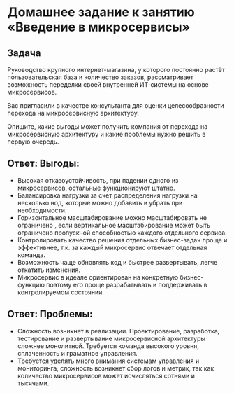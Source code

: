 # Домашнее задание к занятию «Введение в микросервисы»

## Задача

Руководство крупного интернет-магазина, у которого постоянно растёт пользовательская база и количество заказов, рассматривает возможность переделки своей внутренней   ИТ-системы на основе микросервисов. 

Вас пригласили в качестве консультанта для оценки целесообразности перехода на микросервисную архитектуру. 

Опишите, какие выгоды может получить компания от перехода на микросервисную архитектуру и какие проблемы нужно решить в первую очередь.


## Ответ: Выгоды:

- Высокая отказоустойчивость, при падении одного из микросервисов, остальные функционируют штатно.
- Балансировка нагрузки за счет распределения нагрузки на несколько нод, которые можно добавить и убрать при необходимости.
- Горизонтальное масштабирование можно масштабировать не ограничено , если вертикальное масштабирование может быть ограничено пропускной способностью каждого отдельного сервиса.
- Контролировать качество решения отдельных бизнес-задач проще и эффективнее, т.к. за каждый микросервис отвечает отдельная команда.
- Возможность чаще обновлять код и быстрее развертывать, легче откатить изменения.
- Микросервис в идеале ориентирован на конкретную бизнес-функцию поэтому его проще разрабатывать и поддерживать в контролируемом состоянии.
  
## Ответ: Проблемы: 

- Сложность возникнет в реализации. Проектирование, разработка, тестирование и развертывание микросервисной архитектуры сложнее монолитной. Требуется команда высокого уровня, сплаченность и граматное управления.
- Требуется уделять много внимания системам управления и мониторинга, сложность возникнет сбор логов и метрик, так как количество микросервисов может исчисляться сотнями и тысячами.
